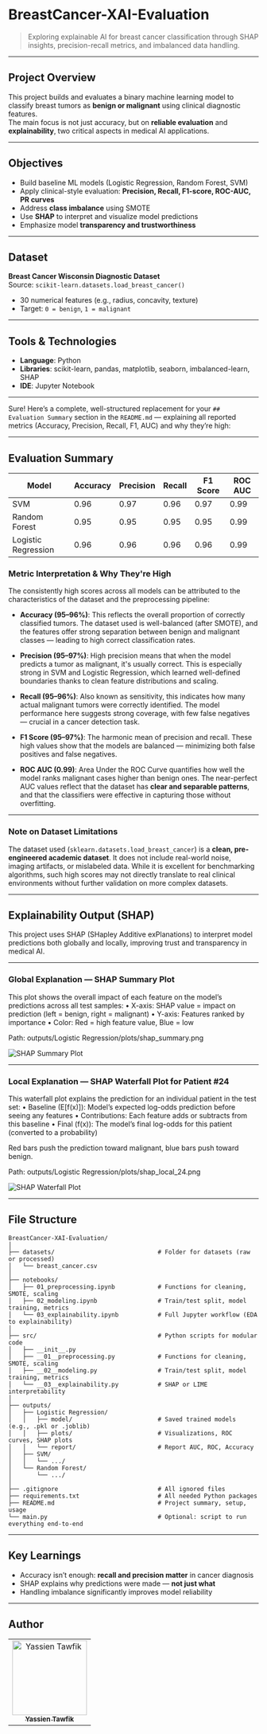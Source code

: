 # BreastCancer-XAI-Evaluation

> Exploring explainable AI for breast cancer classification through SHAP insights, precision-recall metrics, and imbalanced data handling.

---

## Project Overview

This project builds and evaluates a binary machine learning model to classify breast tumors as **benign or malignant** using clinical diagnostic features.  
The main focus is not just accuracy, but on **reliable evaluation** and **explainability**, two critical aspects in medical AI applications.

---

## Objectives

- Build baseline ML models (Logistic Regression, Random Forest, SVM)
- Apply clinical-style evaluation: **Precision, Recall, F1-score, ROC-AUC, PR curves**
- Address **class imbalance** using SMOTE
- Use **SHAP** to interpret and visualize model predictions
- Emphasize model **transparency and trustworthiness**

---

## Dataset

**Breast Cancer Wisconsin Diagnostic Dataset**  
Source: `scikit-learn.datasets.load_breast_cancer()`

- 30 numerical features (e.g., radius, concavity, texture)
- Target: `0 = benign`, `1 = malignant`

---

## Tools & Technologies

- **Language**: Python
- **Libraries**: scikit-learn, pandas, matplotlib, seaborn, imbalanced-learn, SHAP
- **IDE**: Jupyter Notebook

---

Sure! Here’s a complete, well-structured replacement for your `## Evaluation Summary` section in the `README.md` — explaining all reported metrics (Accuracy, Precision, Recall, F1, AUC) and why they’re high:

---

## Evaluation Summary

| Model               | Accuracy | Precision | Recall | F1 Score | ROC AUC |
| ------------------- | -------- | --------- | ------ | -------- | ------- |
| SVM                 | 0.96     | 0.97      | 0.96   | 0.97     | 0.99    |
| Random Forest       | 0.95     | 0.95      | 0.95   | 0.95     | 0.99    |
| Logistic Regression | 0.96     | 0.96      | 0.96   | 0.96     | 0.99    |

### Metric Interpretation & Why They're High

The consistently high scores across all models can be attributed to the characteristics of the dataset and the preprocessing pipeline:

* **Accuracy (95–96%)**: This reflects the overall proportion of correctly classified tumors. The dataset used is well-balanced (after SMOTE), and the features offer strong separation between benign and malignant classes — leading to high correct classification rates.

* **Precision (95–97%)**: High precision means that when the model predicts a tumor as malignant, it's usually correct. This is especially strong in SVM and Logistic Regression, which learned well-defined boundaries thanks to clean feature distributions and scaling.

* **Recall (95–96%)**: Also known as sensitivity, this indicates how many actual malignant tumors were correctly identified. The model performance here suggests strong coverage, with few false negatives — crucial in a cancer detection task.

* **F1 Score (95–97%)**: The harmonic mean of precision and recall. These high values show that the models are balanced — minimizing both false positives and false negatives.

* **ROC AUC (0.99)**: Area Under the ROC Curve quantifies how well the model ranks malignant cases higher than benign ones. The near-perfect AUC values reflect that the dataset has **clear and separable patterns**, and that the classifiers were effective in capturing those without overfitting.

---

### Note on Dataset Limitations

The dataset used (`sklearn.datasets.load_breast_cancer`) is a **clean, pre-engineered academic dataset**. It does not include real-world noise, imaging artifacts, or mislabeled data. While it is excellent for benchmarking algorithms, such high scores may not directly translate to real clinical environments without further validation on more complex datasets.

---


## Explainability Output (SHAP)
This project uses SHAP (SHapley Additive exPlanations) to interpret model predictions both globally and locally, improving trust and transparency in medical AI.

---

### Global Explanation — SHAP Summary Plot

This plot shows the overall impact of each feature on the model’s predictions across all test samples:
	•	X-axis: SHAP value = impact on prediction (left = benign, right = malignant)
	•	Y-axis: Features ranked by importance
	•	Color: Red = high feature value, Blue = low

  Path: outputs/Logistic Regression/plots/shap_summary.png

![SHAP Summary Plot](https://github.com/user-attachments/assets/d0f49539-a55c-412a-84f5-2dc353c37f31)


---

### Local Explanation — SHAP Waterfall Plot for Patient #24

This waterfall plot explains the prediction for an individual patient in the test set:
	•	Baseline (E[f(x)]): Model’s expected log-odds prediction before seeing any features
	•	Contributions: Each feature adds or subtracts from this baseline
	•	Final (f(x)): The model’s final log-odds for this patient (converted to a probability)

Red bars push the prediction toward malignant, blue bars push toward benign.

  Path: outputs/Logistic Regression/plots/shap_local_24.png

![SHAP Waterfall Plot](https://github.com/user-attachments/assets/39435376-124c-478e-94e9-f842198bfa15)

---

## File Structure

```
BreastCancer-XAI-Evaluation/
│
├── datasets/                             # Folder for datasets (raw or processed)
│   └── breast_cancer.csv
│
├── notebooks/
│   ├── 01_preprocessing.ipynb            # Functions for cleaning, SMOTE, scaling
│   ├── 02_modeling.ipynb                 # Train/test split, model training, metrics
│   └── 03_explainability.ipynb           # Full Jupyter workflow (EDA to explainability)
│
├── src/                                  # Python scripts for modular code
│   ├── __init__.py
│   ├── __01__preprocessing.py            # Functions for cleaning, SMOTE, scaling
│   ├── __02__modeling.py                 # Train/test split, model training, metrics
│   └── __03__explainability.py           # SHAP or LIME interpretability
│
├── outputs/
│   ├── Logistic Regression/
│   │   ├── model/                        # Saved trained models (e.g., .pkl or .joblib)  
│   │   ├── plots/                        # Visualizations, ROC curves, SHAP plots
│   │   └── report/                       # Report AUC, ROC, Accuracy
│   ├── SVM/
│   │   └── .../
│   └── Random Forest/
│       └── .../
│
├── .gitignore                            # All ignored files
├── requirements.txt                      # All needed Python packages
├── README.md                             # Project summary, setup, usage
└── main.py                               # Optional: script to run everything end-to-end
```

---

## Key Learnings

- Accuracy isn’t enough: **recall and precision matter** in cancer diagnosis
- SHAP explains why predictions were made — **not just what**
- Handling imbalance significantly improves model reliability

---

## Author

<div>
<table align="center">
  <tr>
    <td align="center">
      <a href="https://github.com/YassienTawfikk" target="_blank">
        <img src="https://avatars.githubusercontent.com/u/126521373?v=4" width="150px;" alt="Yassien Tawfik"/>
        <br>
        <sub><b>Yassien Tawfik</b></sub>
      </a>
    </td>
  </tr>
</table>
</div>
